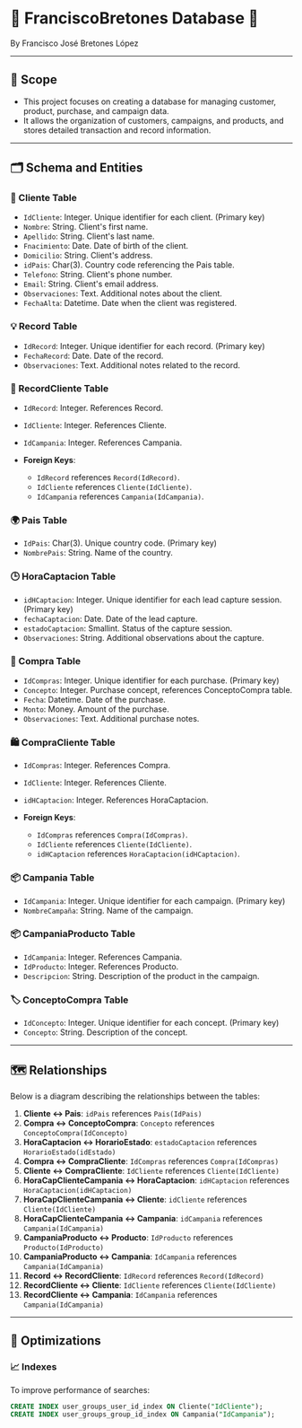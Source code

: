# 🌟 FranciscoBretones Database 🌟

By Francisco José Bretones López

--- 

## 📜 Scope

- This project focuses on creating a database for managing customer, product, purchase, and campaign data.
- It allows the organization of customers, campaigns, and products, and stores detailed transaction and record information.

---

## 🗂️ Schema and Entities

### 👤 Cliente Table

- `IdCliente`: Integer. Unique identifier for each client. (Primary key)
- `Nombre`: String. Client's first name.
- `Apellido`: String. Client's last name.
- `Fnacimiento`: Date. Date of birth of the client.
- `Domicilio`: String. Client's address.
- `idPais`: Char(3). Country code referencing the Pais table.
- `Telefono`: String. Client's phone number.
- `Email`: String. Client's email address.
- `Observaciones`: Text. Additional notes about the client.
- `FechaAlta`: Datetime. Date when the client was registered.

### 💡 Record Table

- `IdRecord`: Integer. Unique identifier for each record. (Primary key)
- `FechaRecord`: Date. Date of the record.
- `Observaciones`: Text. Additional notes related to the record.

### 👥 RecordCliente Table

- `IdRecord`: Integer. References Record.
- `IdCliente`: Integer. References Cliente.
- `IdCampania`: Integer. References Campania.
  
- **Foreign Keys**:
  - `IdRecord` references `Record(IdRecord)`.
  - `IdCliente` references `Cliente(IdCliente)`.
  - `IdCampania` references `Campania(IdCampania)`.

### 🌍 Pais Table

- `IdPais`: Char(3). Unique country code. (Primary key)
- `NombrePais`: String. Name of the country.

### 🕒 HoraCaptacion Table

- `idHCaptacion`: Integer. Unique identifier for each lead capture session. (Primary key)
- `fechaCaptacion`: Date. Date of the lead capture.
- `estadoCaptacion`: Smallint. Status of the capture session.
- `Observaciones`: String. Additional observations about the capture.

### 🛒 Compra Table

- `IdCompras`: Integer. Unique identifier for each purchase. (Primary key)
- `Concepto`: Integer. Purchase concept, references ConceptoCompra table.
- `Fecha`: Datetime. Date of the purchase.
- `Monto`: Money. Amount of the purchase.
- `Observaciones`: Text. Additional purchase notes.

### 🛍️ CompraCliente Table

- `IdCompras`: Integer. References Compra.
- `IdCliente`: Integer. References Cliente.
- `idHCaptacion`: Integer. References HoraCaptacion.
  
- **Foreign Keys**:
  - `IdCompras` references `Compra(IdCompras)`.
  - `IdCliente` references `Cliente(IdCliente)`.
  - `idHCaptacion` references `HoraCaptacion(idHCaptacion)`.

### 📦 Campania Table

- `IdCampania`: Integer. Unique identifier for each campaign. (Primary key)
- `NombreCampaña`: String. Name of the campaign.

### 📦 CampaniaProducto Table

- `IdCampania`: Integer. References Campania.
- `IdProducto`: Integer. References Producto.
- `Descripcion`: String. Description of the product in the campaign.

### 🏷️ ConceptoCompra Table

- `IdConcepto`: Integer. Unique identifier for each concept. (Primary key)
- `Concepto`: String. Description of the concept.

---

## 🗺️ Relationships

Below is a diagram describing the relationships between the tables:

1. **Cliente ↔ Pais**: `idPais` references `Pais(IdPais)`
2. **Compra ↔ ConceptoCompra**: `Concepto` references `ConceptoCompra(IdConcepto)`
3. **HoraCaptacion ↔ HorarioEstado**: `estadoCaptacion` references `HorarioEstado(idEstado)`
4. **Compra ↔ CompraCliente**: `IdCompras` references `Compra(IdCompras)`
5. **Cliente ↔ CompraCliente**: `IdCliente` references `Cliente(IdCliente)`
6. **HoraCapClienteCampania ↔ HoraCaptacion**: `idHCaptacion` references `HoraCaptacion(idHCaptacion)`
7. **HoraCapClienteCampania ↔ Cliente**: `idCliente` references `Cliente(IdCliente)`
8. **HoraCapClienteCampania ↔ Campania**: `idCampania` references `Campania(IdCampania)`
9. **CampaniaProducto ↔ Producto**: `IdProducto` references `Producto(IdProducto)`
10. **CampaniaProducto ↔ Campania**: `IdCampania` references `Campania(IdCampania)`
11. **Record ↔ RecordCliente**: `IdRecord` references `Record(IdRecord)`
12. **RecordCliente ↔ Cliente**: `IdCliente` references `Cliente(IdCliente)`
13. **RecordCliente ↔ Campania**: `IdCampania` references `Campania(IdCampania)`

---

## 🚀 Optimizations

### 📈 Indexes

To improve performance of searches:

```sql
CREATE INDEX user_groups_user_id_index ON Cliente("IdCliente");
CREATE INDEX user_groups_group_id_index ON Campania("IdCampania");
